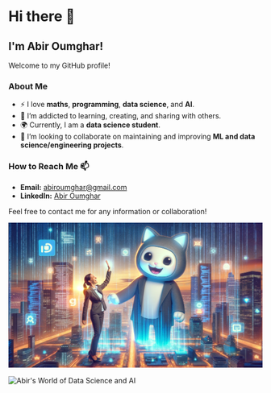 
# Hi there 👋

## I'm Abir Oumghar!

Welcome to my GitHub profile!

### About Me
- ⚡ I love **maths**, **programming**, **data science**, and **AI**.
- 🌱 I’m addicted to learning, creating, and sharing with others.
- 🌍 Currently, I am a **data science student**.
- 💞️ I’m looking to collaborate on maintaining and improving **ML and data science/engineering projects**.

### How to Reach Me 📫
- **Email:** [abiroumghar@gmail.com](mailto:abiroumghar@gmail.com)
- **LinkedIn:** [Abir Oumghar](https://www.linkedin.com/in/abir-oumghar-699690210/)

Feel free to contact me for any information or collaboration!

![Abir's GitHub Banner](./abirrrr.png)


![Abir's World of Data Science and AI](data:image/png;base64,iVBORw0KGgoAAAANSUhEUgAABfwAAAMOCAYAAABLTseqAAAAAXNSR0IArs4c6QAAAARnQU1BAACxjwv8YQUAAAAJcEhZcwAADsMA...)

